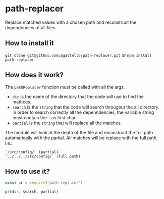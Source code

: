 # path-replacer
Replace matched values with a chosen path and reconstruct the dependencies of all files.

## How to install it

`git clone git@github.com:mgattello/path-replacer.git`
or
`npm install path-replacer`


## How does it work?

The `pathReplacer` function must be called with all the args. 
- `dir` is the name of the directory that the code will use to find the mathces.
- `search` is the `string` that the code will search througout the all directory. In order to search correctly all the depenndencies, the variable string must contain the `'` as first char.
- `partial` is the `string` that will replace all the matches.

The module will look at the depth of the file and reconstruct the full path automatically with the partial. All matches will be replace with the full path, i.e.:

```
`/src/config/` (partial)
'../../../src/config/` (full path)
```

## How to use it?

```javascript
const pr = require('path-replacer')

pr(dir, search, partial)
```
